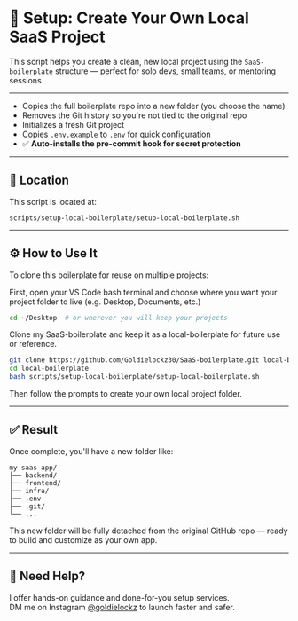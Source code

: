 # 🚀 Setup: Create Your Own Local SaaS Project

This script helps you create a clean, new local project using the `SaaS-boilerplate` structure — perfect for solo devs, small teams, or mentoring sessions.

---

- Copies the full boilerplate repo into a new folder (you choose the name)
- Removes the Git history so you're not tied to the original repo
- Initializes a fresh Git project
- Copies `.env.example` to `.env` for quick configuration
- ✅ **Auto-installs the pre-commit hook for secret protection**

---

## 📂 Location

This script is located at:

```
scripts/setup-local-boilerplate/setup-local-boilerplate.sh
```

---

## ⚙️ How to Use It

To clone this boilerplate for reuse on multiple projects:

First, open your VS Code bash terminal and choose where you want your project folder to live (e.g. Desktop, Documents, etc.)

```bash
cd ~/Desktop  # or wherever you will keep your projects
```

Clone my SaaS-boilerplate and keep it as a local-boilerplate for future use or reference.

```bash
git clone https://github.com/Goldielockz30/SaaS-boilerplate.git local-boilerplate            # Edit the name eg. loacl-boilerplate
cd local-boilerplate
bash scripts/setup-local-boilerplate/setup-local-boilerplate.sh
```

Then follow the prompts to create your own local project folder.

---

## ✅ Result

Once complete, you'll have a new folder like:

```
my-saas-app/
├── backend/
├── frontend/
├── infra/
├── .env
├── .git/
└── ...
```

This new folder will be fully detached from the original GitHub repo — ready to build and customize as your own app.

---

## 🙋 Need Help?

I offer hands-on guidance and done-for-you setup services.  
DM me on Instagram [@goldielockz](https://instagram.com/goldielockz) to launch faster and safer.
